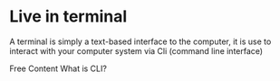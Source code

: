 # Live in terminal

A terminal is simply a text-based interface to the computer, it is use to interact with your computer system via Cli (command line interface)

<ResourceGroupTitle>Free Content</ResourceGroupTitle>
<BadgeLink colorScheme='yellow' badgeText='Read' href='https://en.wikipedia.org/wiki/Command-line_interface'>What is CLI?</BadgeLink>
